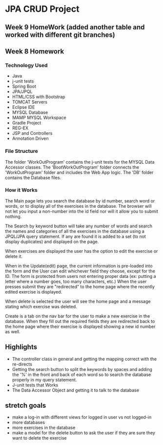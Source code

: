 # JPA CRUD Project

## Week 9 HomeWork (added another table and worked with different git branches)
## Week 8 Homework

### Technology Used

* Java
* j-unit tests
* Spring Boot
* JPA/JPQL
* HTML/CSS with Bootstrap
* TOMCAT Servers
* Eclipse IDE
* MYSQL Database
* MAMP MYSQL Workspace
* Gradle Project
* REG-EX
* JSP and Controllers
* Annotation Driven

### File Structure

The folder 'WorkOutProgram' contains the j-unit tests for the MYSQL Data Accessor classes. The 'BootWorkOutProgram' folder connects the 'WorkOutProgram' folder and includes the Web App logic. The 'DB' folder contains the Database files.

### How it Works

The Main page lets you search the database by id number, search word or words, or to display all of the exercises in the database. The browser will not let you input a non-number into the id field nor will it allow you to submit nothing.

The Search by keyword button will take any number of words and search the names and categories of all the exercises in the database using a JPQL/JPA query statement. If any are found it is added to a set (to not display duplicates) and displayed on the page.

When exercises are displayed the user has the option to edit the exercise or delete it.

When in the Update(edit) page, the current information is pre-loaded into the form and the User can edit whichever field they choose, except for the ID. The form is protected from users not entering proper data (ex: putting a letter where a number goes, too many characters, etc.) When the user presses submit they are "redirected" to the home page where the recently edited exercise is displayed.

When delete is selected the user will see the home page and a message stating which exercise was deleted.

Create is a tab on the nav bar for the user to make a new exercise in the database. When they fill out the required fields they are redirected back to the home page where their exercise is displayed showing a new id number as well.

## Highlights

* The controller class in general and getting the mapping correct with the re-directs
* Getting the search button to split the keywords by spaces and adding the '%' in the front and back of each word so to search the database properly in my query statement.
* J-unit tests that Works
* The Data Accessor Object and getting it to talk to the database

## stretch goals
* make a log-in with different views for logged in user vs not logged-in
* more databases
* more exercises in the database
* make a model for the delete button to ask the user if they are sure they want to delete the exercise

